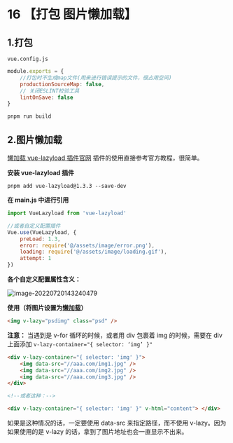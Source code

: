 # 16 【打包 图片懒加载】

## 1.打包

`vue.config.js`

```javascript
module.exports = {
	//打包时不生成map文件(用来进行错误提示的文件，很占用空间)
	productionSourceMap: false,
	// 关闭ESLINT校验工具
	lintOnSave: false
}
```

```shell
pnpm run build
```

## 2.图片懒加载

[懒加载 vue-lazyload 插件官网](https://www.npmjs.com/package/vue-lazyload) 插件的使用直接参考官方教程，很简单。

**安装 vue-lazyload 插件**

```shell
pnpm add vue-lazyload@1.3.3 --save-dev
```

**在 main.js 中进行引用**

```js
import VueLazyload from 'vue-lazyload'

//或者自定义配置插件
Vue.use(VueLazyload, {
	preLoad: 1.3,
	error: require('@/assets/image/error.png'),
	loading: require('@/assets/image/loading.gif'),
	attempt: 1
})
```

**各个自定义配置属性含义：**

![image-20220720143240479](https://i0.hdslb.com/bfs/album/4f3788e8fd79ec4841143a5824982956f983d9a2.png)

**使用（将图片设置为[懒加载](https://so.csdn.net/so/search?q=懒加载&spm=1001.2101.3001.7020)）**

```html
<img v-lazy="psdimg" class="psd" />
```

**注意：** 当遇到是 v-for 循环的时候，或者用 div 包裹着 img 的时候，需要在 div 上面添加 `v-lazy-container="{ selector: ‘img’ }"`

```html
<div v-lazy-container="{ selector: 'img' }">
	<img data-src="//aaa.com/img1.jpg" />
	<img data-src="//aaa.com/img2.jpg" />
	<img data-src="//aaa.com/img3.jpg" />
</div>

<!--或者这种：-->

<div v-lazy-container="{ selector: 'img' }" v-html="content"> </div>
```

如果是这种情况的话，一定要使用 data-src 来指定路径，而不使用 v-lazy。因为如果使用的是 v-lazy 的话，拿到了图片地址也会一直显示不出来。
